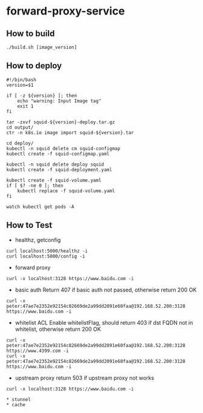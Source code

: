 # forward-proxy-service

## How to build
```
./build.sh [image_version]
```

## How to deploy
```
#!/bin/bash
version=$1

if [ -z ${version} ]; then
    echo "warning: Input Image tag"
    exit 1
fi

tar -zxvf squid-${version}-deploy.tar.gz
cd output/
ctr -n k8s.io image import squid-${version}.tar

cd deploy/
kubectl -n squid delete cm squid-configmap
kubectl create -f squid-configmap.yaml

kubectl -n squid delete deploy squid
kubectl create -f squid-deployment.yaml

kubectl create -f squid-volume.yaml
if [ $? -ne 0 ]; then
    kubectl replace -f squid-volume.yaml
fi

watch kubectl get pods -A
```

## How to Test
* healthz, getconfig
```
curl localhost:5000/healthz -i
curl localhost:5000/config -i
```
* forward proxy
```
curl -x localhost:3128 https://www.baidu.com -i
```
* basic auth
Return 407 if basic auth not passed, otherwise return 200 OK
```
curl -x peter:47ae7e2352e92154c82669de2a99dd2091e60faa@192.168.52.200:3128 https://www.baidu.com -i
```
* whitelist ACL
Enable whitelistFlag, should return 403 if dst FQDN not in whitelist, otherwise return 200 OK
```
curl -x peter:47ae7e2352e92154c82669de2a99dd2091e60faa@192.168.52.200:3128 https://www.4399.com -i
curl -x peter:47ae7e2352e92154c82669de2a99dd2091e60faa@192.168.52.200:3128 https://www.baidu.com -i
```
* upstream proxy
return 503 if upstream proxy not works
```
curl -x localhost:3128 https://www.baidu.com -i

* stunnel
* cache
